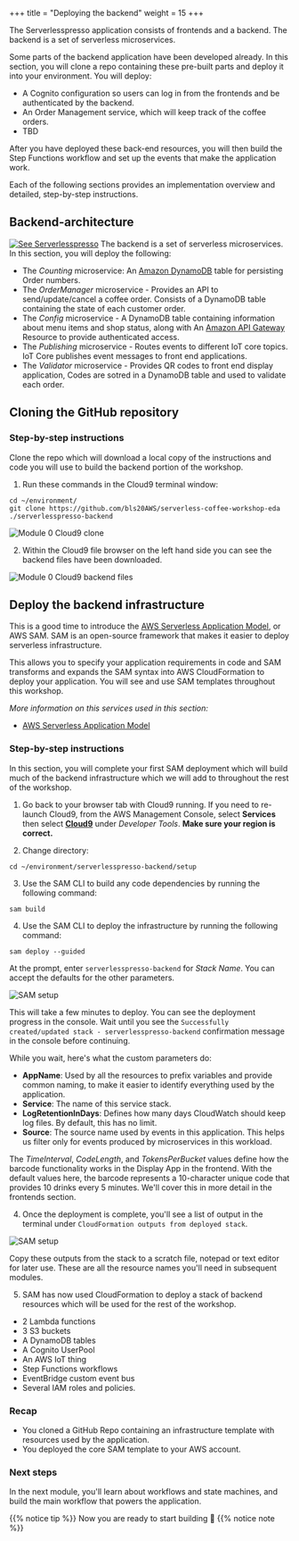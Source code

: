 +++
title = "Deploying the backend"
weight = 15
+++

The Serverlesspresso application consists of frontends and a backend. The backend is a set of serverless microservices.

Some parts of the backend application have been developed already. In this section, you will clone a repo containing these pre-built parts and deploy it into your environment. You will deploy:

* A Cognito configuration so users can log in from the frontends and be authenticated by the backend.
* An Order Management service, which will keep track of the coffee orders.
* TBD

After you have deployed these back-end resources, you will then build the Step Functions workflow and set up the events that make the application work.

Each of the following sections provides an implementation overview and detailed, step-by-step instructions.

## Backend-architecture

[![See Serverlesspresso](/images/se-setup-overview4.png)](https://youtu.be/M6lPZCRCsyA)
The backend is a set of serverless microservices. In this section, you will deploy the following:

* The *Counting* microservice:  An [Amazon DynamoDB](https://aws.amazon.com/dynamodb) table for persisting Order numbers.
* The *OrderManager* microservice - Provides an API to send/update/cancel a coffee order. Consists of a DynamoDB table containing the state of each customer order.
* The *Config* microservice - A DynamoDB table containing information about menu items and shop status, along with An [Amazon API Gateway](https://aws.amazon.com/apigateway) Resource to provide authenticated access.
* The *Publishing* microservice - Routes events to different IoT core topics. IoT Core publishes event messages to front end applications.
* The *Validator* microservice - Provides QR codes to front end display application, Codes are sotred in a DynamoDB table and used to validate each order.

## Cloning the GitHub repository ##

### Step-by-step instructions ###

Clone the repo which will download a local copy of the instructions and code you will use to build the backend portion of the workshop.

1. Run these commands in the Cloud9 terminal window:

```console
cd ~/environment/
git clone https://github.com/bls20AWS/serverless-coffee-workshop-eda ./serverlesspresso-backend
```

![Module 0 Cloud9 clone](../images/setup6.png)

2. Within the Cloud9 file browser on the left hand side you can see the backend files have been downloaded.

![Module 0 Cloud9 backend files](../images/setup7.png)

## Deploy the backend infrastructure

This is a good time to introduce the [AWS Serverless Application Model](https://aws.amazon.com/serverless/sam/), or AWS SAM. SAM is an open-source framework that makes it easier to deploy serverless infrastructure.

This allows you to specify your application requirements in code and SAM transforms and expands the SAM syntax into AWS CloudFormation to deploy your application. You will see and use SAM templates throughout this workshop.

*More information on this services used in this section:*
* [AWS Serverless Application Model](https://aws.amazon.com/serverless/sam/)

### Step-by-step instructions

In this section, you will complete your first SAM deployment which will build much of the backend infrastructure which we will add to throughout the rest of the workshop.

1. Go back to your browser tab with Cloud9 running. If you need to re-launch Cloud9, from the AWS Management Console, select **Services** then select [**Cloud9**](https://console.aws.amazon.com/cloud9) under *Developer Tools*. **Make sure your region is correct.**

2. Change directory:
```
cd ~/environment/serverlesspresso-backend/setup
```
3. Use the SAM CLI to build any code dependencies by running the following command:
```
sam build
```

4. Use the SAM CLI to deploy the infrastructure by running the following command:
```
sam deploy --guided
```

At the prompt, enter `serverlesspresso-backend` for *Stack Name*. You can accept the defaults for the other parameters.

![SAM setup](../images/setup8.png)

This will take a few minutes to deploy. You can see the deployment progress in the console. Wait until you see the `Successfully created/updated stack - serverlesspresso-backend` confirmation message in the console before continuing.

While you wait, here's what the custom parameters do:

- **AppName**: Used by all the resources to prefix variables and provide common naming, to make it easier to identify everything used by the application.
- **Service**: The name of this service stack.
- **LogRetentionInDays**: Defines how many days CloudWatch should keep log files. By default, this has no limit.
- **Source**: The source name used by events in this application. This helps us filter only for events produced by microservices in this workload.

The *TimeInterval*, *CodeLength*, and *TokensPerBucket* values define how the barcode functionality works in the Display App in the frontend. With the default values here, the barcode represents a 10-character unique code that provides 10 drinks every 5 minutes. We'll cover this in more detail in the frontends section.

4. Once the deployment is complete, you'll see a list of output in the terminal under `CloudFormation outputs from deployed stack`.

![SAM setup](../images/setup9.png)

Copy these outputs from the stack to a scratch file, notepad or text editor for later use. These are all the resource names you'll need in subsequent modules.

5. SAM has now used CloudFormation to deploy a stack of backend resources which will be used for the rest of the workshop.

* 2 Lambda functions
* 3 S3 buckets
* A DynamoDB tables
* A Cognito UserPool
* An AWS IoT thing
* Step Functions workflows
* EventBridge custom event bus
* Several IAM roles and policies.

### Recap

* You cloned a GitHub Repo containing an infrastructure template with resources used by the application.
* You deployed the core SAM template to your AWS account.

### Next steps

In the next module, you'll learn about workflows and state machines, and build the main workflow that powers the application.

{{% notice tip %}}
Now you are ready to start building 👷
{{% notice note %}}